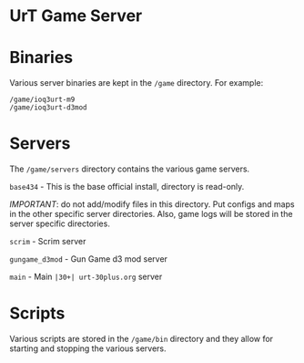 UrT Game Server
===============

# Binaries

Various server binaries are kept in the `/game` directory. For example:

```
/game/ioq3urt-m9
/game/ioq3urt-d3mod
```

# Servers

The `/game/servers` directory contains the various game servers.

`base434` - This is the base official install, directory is read-only.

_IMPORTANT_: do not add/modify files in this directory. Put configs and maps
in the other specific server directories. Also, game logs will be stored in
the server specific directories.

`scrim` - Scrim server

`gungame_d3mod` - Gun Game d3 mod server

`main` - Main `|30+| urt-30plus.org` server


# Scripts

Various scripts are stored in the `/game/bin` directory and they allow for
starting and stopping the various servers.
